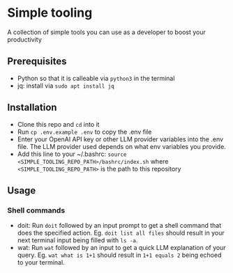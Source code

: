 # Simple tooling

A collection of simple tools you can use as a developer to boost your productivity

## Prerequisites

- Python so that it is calleable via ```python3``` in the terminal
- jq: install via ```sudo apt install jq```

## Installation

- Clone this repo and `cd` into it
- Run `cp .env.example .env` to copy the .env file
- Enter your OpenAI API key or other LLM provider variables into the .env file. The LLM provider used depends on what env variables you provide.
- Add this line to your ~/.bashrc: `source <SIMPLE_TOOLING_REPO_PATH>/bashrc/index.sh` where `<SIMPLE_TOOLING_REPO_PATH>` is the path to this repository

## Usage

### Shell commands

- doit: Run `doit` followed by an input prompt to get a shell command that does the specified action. Eg. `doit list all files` should result in your next terminal input being filled with `ls -a`.
- wat: Run `wat` followed by an input to get a quick LLM explanation of your query. Eg. `wat what is 1+1` should result in `1+1 equals 2` being echoed to your terminal.
